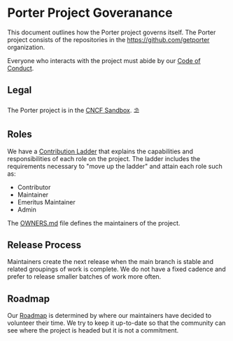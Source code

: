 # Porter Project Goveranance

This document outlines how the Porter project governs itself. The Porter project
consists of the repositories in the https://github.com/getporter
organization. 

Everyone who interacts with the project must abide by our [Code of Conduct]. 

## Legal

The Porter project is in the [CNCF Sandbox](https://www.cncf.io/sandbox-projects/). ⛱

## Roles

We have a [Contribution Ladder] that explains the capabilities and
responsibilities of each role on the project. The ladder includes the
requirements necessary to "move up the ladder" and attain each role such as:

* Contributor
* Maintainer
* Emeritus Maintainer
* Admin

The [OWNERS.md] file defines the maintainers of the project.

## Release Process

Maintainers create the next release when the main branch is stable and related
groupings of work is complete. We do not have a fixed cadence and prefer to release
smaller batches of work more often.

## Roadmap

Our [Roadmap] is determined by where our maintainers have decided to volunteer
their time. We try to keep it up-to-date so that the community can see where the
project is headed but it is not a commitment.

[Contribution Ladder]: /CONTRIBUTION_LADDER.md
[Code of Conduct]: /CODE_OF_CONDUCT.md
[OWNERS.md]: /OWNERS.md
[Roadmap]: /README.md#roadmap
